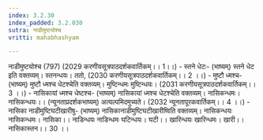 ```yaml
---
index: 3.2.30
index_padded: 3.2.030
sutra: नाडीमुष्ट्योश्च
vritti: mahabhashyam

---
```

 नाडीमुष्ट्योश्च (797) (2029 करणीयसूत्रपाठदर्शकवार्तिकम्।। 1।।) - स्तने धेटः- (भाष्यम्) स्तने धेट इति वक्तव्यम्। स्तनन्धयः। ततो, (2030 करणीयसूत्रपाठदर्शकवार्तिकम्।। 2 ।।) - मुष्टौ ध्मश्च- (भाष्यम्) मुष्टौ ध्मश्च धेटश्चेति वक्तव्यम्। मुष्टिन्धमः मुष्टिन्धयः। (2031 करणीयसूत्रपाठदर्शकवार्तिकम्।। 3 ।।) - नासिकायां ध्मश्च धेष्टश्च- (भाष्यम्) नासिकायां ध्मश्च धेटश्चेति वक्तव्यम्। नासिकन्धमः। नासिकन्धयः।। (न्यूनताप्रदर्शकभाष्यम्) अत्यल्पमिदमुच्यते। (2032 न्यूनतापूरकवार्तिकम्।। 4 ।।) - नासिका नाडीमुष्टिघटीखारीषु- (भाष्यम्) नासिकानाडीमुष्टिघटीखारीष्विति वक्तव्यम्। नासिकन्धयः नासिकन्धमः। नासिका।। नाडिन्धयः नाडिन्धमः घटिन्धयः। घटी।। खारिन्धयः खारिन्धमः। खारी।। नासिकास्तन।। 30 ।।